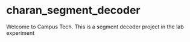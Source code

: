 # charan_segment_decoder
Welcome to Campus Tech. This is a segment decoder project in the lab experiment
